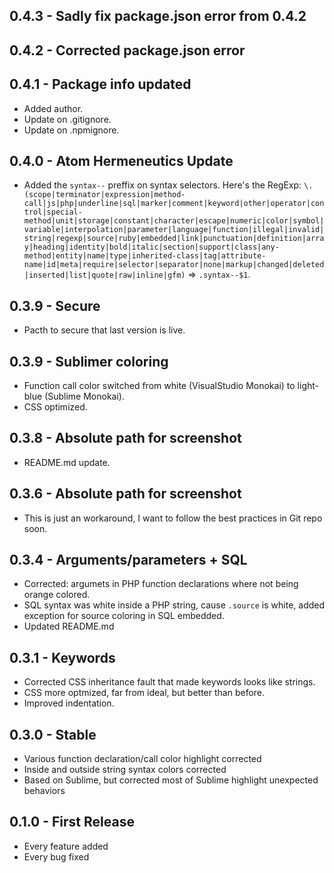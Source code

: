 ## 0.4.3 - Sadly fix package.json error from 0.4.2

## 0.4.2 - Corrected package.json error

## 0.4.1 - Package info updated
* Added author.
* Update on .gitignore.
* Update on .npmignore.

## 0.4.0 - Atom Hermeneutics Update
* Added the `syntax--` preffix on syntax selectors. Here's the RegExp: `\.(scope|terminator|expression|method-call|js|php|underline|sql|marker|comment|keyword|other|operator|control|special-method|unit|storage|constant|character|escape|numeric|color|symbol|variable|interpolation|parameter|language|function|illegal|invalid|string|regexp|source|ruby|embedded|link|punctuation|definition|array|heading|identity|bold|italic|section|support|class|any-method|entity|name|type|inherited-class|tag|attribute-name|id|meta|require|selector|separator|none|markup|changed|deleted|inserted|list|quote|raw|inline|gfm)` => `.syntax--$1`.

## 0.3.9 - Secure
* Pacth to secure that last version is live.

## 0.3.9 - Sublimer coloring
* Function call color switched from white (VisualStudio Monokai) to light-blue (Sublime Monokai).
* CSS optimized.

## 0.3.8 - Absolute path for screenshot
* README.md update.

## 0.3.6 - Absolute path for screenshot
* This is just an workaround, I want to follow the best practices in Git repo soon.

## 0.3.4 - Arguments/parameters + SQL
* Corrected: argumets in PHP function declarations where not being orange colored.
* SQL syntax was white inside a PHP string, cause `.source` is white, added exception for source coloring in SQL embedded.
* Updated README.md

## 0.3.1 - Keywords
* Corrected CSS inheritance fault that made keywords looks like strings.
* CSS more optmized, far from ideal, but better than before.
* Improved indentation.

## 0.3.0 - Stable
* Various function declaration/call color highlight corrected
* Inside and outside string syntax colors corrected
* Based on Sublime, but corrected most of Sublime highlight unexpected behaviors

## 0.1.0 - First Release
* Every feature added
* Every bug fixed
